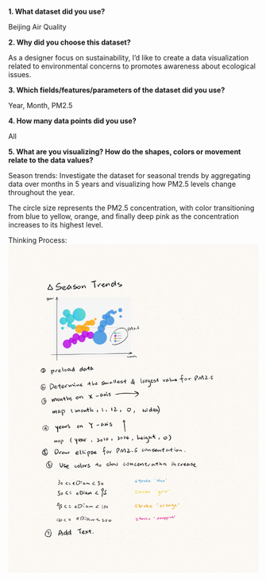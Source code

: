 **1. What dataset did you use?**  

Beijing Air Quality  

**2. Why did you choose this dataset?**  

As a designer focus on sustainability, I’d like to create a data visualization related to environmental concerns to promotes awareness about ecological issues.  

**3. Which fields/features/parameters of the dataset did you use?**  

Year, Month, PM2.5  

**4. How many data points did you use?**  

All  

**5. What are you visualizing? How do the shapes, colors or movement relate to the data values?**  

Season trends: Investigate the dataset for seasonal trends by aggregating data over months in 5 years and visualizing how PM2.5 levels change throughout the year.  

The circle size represents the PM2.5 concentration, with color transitioning from blue to yellow, orange, and finally deep pink as the concentration increases to its highest level.  

Thinking Process:  
![Process](./Process.jpg)
